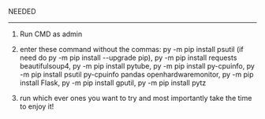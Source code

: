 NEEDED
________________________________________________________________________
1. Run CMD as admin
2. enter these command without the commas: py -m pip install psutil (if need do py -m pip install --upgrade pip),
py -m pip install requests beautifulsoup4, py -m pip install pytube, py -m pip install py-cpuinfo,
py -m pip install psutil py-cpuinfo pandas openhardwaremonitor, py -m pip install Flask, py -m pip install gputil,
py -m pip install pytz


3. run which ever ones you want to try and most importantly take the time to enjoy it!
